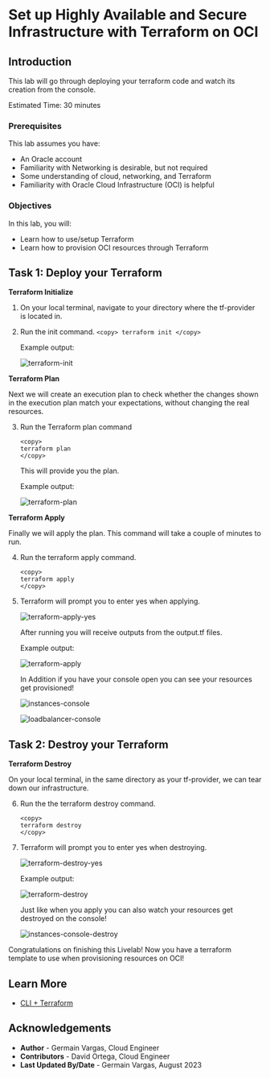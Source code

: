 # Set up Highly Available and Secure Infrastructure with Terraform on OCI

## Introduction

This lab will go through deploying your terraform code and watch its creation from the console.

Estimated Time: 30 minutes

### Prerequisites

This lab assumes you have:
* An Oracle account
* Familiarity with Networking is desirable, but not required
* Some understanding of cloud, networking, and Terraform
* Familiarity with Oracle Cloud Infrastructure (OCI) is helpful

### Objectives

In this lab, you will:
* Learn how to use/setup Terraform
* Learn how to provision OCI resources through Terraform


## Task 1: Deploy your Terraform

**Terraform Initialize**

1. On your local terminal, navigate to your directory where the tf-provider is located in. 

2. Run the init command.
        ```
        <copy>
        terraform init
        </copy>
        ```

    Example output:

    ![terraform-init](images/terraform-init.png)

**Terraform Plan**

Next we will create an execution plan to check whether the changes shown in the execution plan match your expectations, without changing the real resources. 

3. Run the Terraform plan command

    ```
    <copy>
    terraform plan
    </copy>
    ```
        
    This will provide you the plan. 

    Example output:

    ![terraform-plan](images/terraform-plan.png)
  
**Terraform Apply** 

Finally we will apply the plan. This command will take a couple of minutes to run. 

4. Run the terraform apply command.

    ```
    <copy>
    terraform apply
    </copy>
    ```

5. Terraform will prompt you to enter yes when applying.

    ![terraform-apply-yes](images/terraform-apply-yes.png)

    After running you will receive outputs from the output.tf files. 

    Example output:

    ![terraform-apply](images/terraform-apply.png)

    In Addition if you have your console open you can see your resources get provisioned!

    ![instances-console](images/instances-console.png)

    ![loadbalancer-console](images/loadbalncer-console.png)

## Task 2: Destroy your Terraform

**Terraform Destroy**

On your local terminal, in the same directory as your tf-provider, we can tear down our infrastructure. 

6. Run the the terraform destroy command.

    ```
    <copy>
    terraform destroy
    </copy>
    ```

7. Terraform will prompt you to enter yes when destroying.

    ![terraform-destroy-yes](images/terraform-destroy-yes.png)

    Example output:

    ![terraform-destroy](images/terraform-destroy.png)

    Just like when you apply you can also watch your resources get destroyed on the console!

    ![instances-console-destroy](images/instances-console-destroy.png)

Congratulations on finishing this Livelab! Now you have a terraform template to use when provisioning resources on OCI!

## Learn More

* [CLI + Terraform](https://developer.hashicorp.com/terraform/tutorials/cli)

## Acknowledgements
* **Author** - Germain Vargas, Cloud Engineer
* **Contributors** -  David Ortega, Cloud Engineer
* **Last Updated By/Date** - Germain Vargas, August 2023
